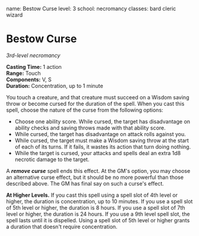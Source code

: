 name: Bestow Curse
level: 3
school: necromancy
classes: bard
         cleric
         wizard

# Bestow Curse 
_3rd-level necromancy_ 

**Casting Time:** 1 action   
**Range:** Touch   
**Components:** V, S   
**Duration:** Concentration, up to 1 minute 

You touch a creature, and that creature must succeed on a Wisdom saving throw or become cursed for the duration of the spell. When you cast this spell, choose the nature of the curse from the following options:

* Choose one ability score. While cursed, the target has disadvantage on ability checks and saving throws made with that ability score.
* While cursed, the target has disadvantage on attack rolls against you.
* While cursed, the target must make a Wisdom saving throw at the start of each of its turns. If it fails, it wastes its action that turn doing nothing. 
* While the target is cursed, your attacks and spells deal an extra 1d8 necrotic damage to the target.    

A **_remove curse_** spell ends this effect. At the GM's option, you may choose an alternative curse effect, but it should be no more powerful than those described above. The GM has final say on such a curse's effect. 

**At Higher Levels.** If you cast this spell using a spell slot of 4th level or higher, the duration is concentration, up to 10 minutes. If you use a spell slot of 5th level or higher, the duration is 8 hours. If you use a spell slot of 7th level or higher, the duration is 24 hours. If you use a 9th level spell slot, the spell lasts until it is dispelled. Using a spell slot of 5th level or higher grants a duration that doesn't require concentration. 